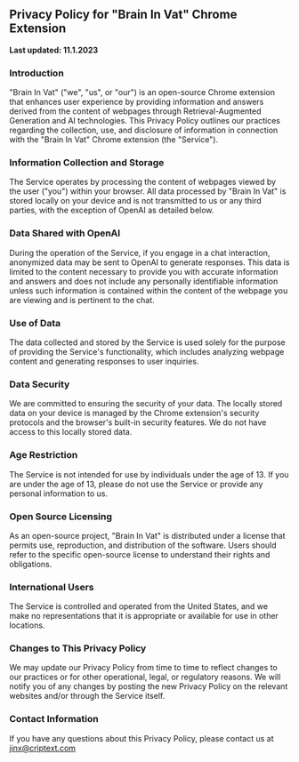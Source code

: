 ## Privacy Policy for "Brain In Vat" Chrome Extension

**Last updated: 11.1.2023**

### Introduction

"Brain In Vat" ("we", "us", or "our") is an open-source Chrome extension that enhances user experience by providing information and answers derived from the content of webpages through Retrieval-Augmented Generation and AI technologies. This Privacy Policy outlines our practices regarding the collection, use, and disclosure of information in connection with the "Brain In Vat" Chrome extension (the "Service").

### Information Collection and Storage

The Service operates by processing the content of webpages viewed by the user ("you") within your browser. All data processed by "Brain In Vat" is stored locally on your device and is not transmitted to us or any third parties, with the exception of OpenAI as detailed below.

### Data Shared with OpenAI

During the operation of the Service, if you engage in a chat interaction, anonymized data may be sent to OpenAI to generate responses. This data is limited to the content necessary to provide you with accurate information and answers and does not include any personally identifiable information unless such information is contained within the content of the webpage you are viewing and is pertinent to the chat.

### Use of Data

The data collected and stored by the Service is used solely for the purpose of providing the Service's functionality, which includes analyzing webpage content and generating responses to user inquiries.

### Data Security

We are committed to ensuring the security of your data. The locally stored data on your device is managed by the Chrome extension's security protocols and the browser's built-in security features. We do not have access to this locally stored data.

### Age Restriction

The Service is not intended for use by individuals under the age of 13. If you are under the age of 13, please do not use the Service or provide any personal information to us.

### Open Source Licensing

As an open-source project, "Brain In Vat" is distributed under a license that permits use, reproduction, and distribution of the software. Users should refer to the specific open-source license to understand their rights and obligations.

### International Users

The Service is controlled and operated from the United States, and we make no representations that it is appropriate or available for use in other locations.

### Changes to This Privacy Policy

We may update our Privacy Policy from time to time to reflect changes to our practices or for other operational, legal, or regulatory reasons. We will notify you of any changes by posting the new Privacy Policy on the relevant websites and/or through the Service itself.

### Contact Information

If you have any questions about this Privacy Policy, please contact us at jinx@criptext.com
